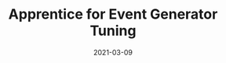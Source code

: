 ---
title: "Apprentice for Event Generator Tuning"
date: 2021-03-09
venue: EPJ Web Conf. 251 (2021) 03060
link: https://doi.org/10.1051/epjconf/202125103060
inspire_id: 1850936
authors: Mohan Krishnamoorthy, Holger Schulz, Xiangyang Ju,  et al.
---